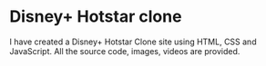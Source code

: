# Disney+ Hotstar clone
I have created a Disney+ Hotstar Clone site using HTML, CSS and JavaScript.  All the source code, images, videos are provided. 

